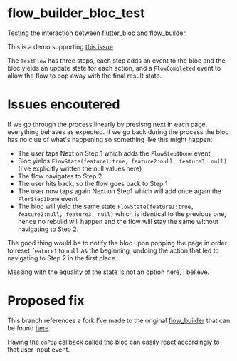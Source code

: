 # flow_builder_bloc_test

Testing the interaction between [flutter_bloc](https://pub.dev/packages/flutter_bloc) and [flow_builder](https://pub.dev/packages/flow_builder).

This is a demo supporting [this issue](https://github.com/felangel/flow_builder/issues/10)


The `TestFlow` has three steps, each step adds an event to the bloc and the bloc yields an update state for each action, and a `FlowCompleted` event to allow the flow to pop away with the final result state.

# Issues encoutered
If we go through the process linearly by presisng next in each page, everything behaves as expected.
If we go back during the process the bloc has no clue of what's happening so something like this might happen:

- The user taps Next on Step 1 which adds the `FlowStep1Done` event
- Bloc yields `FlowState(feature1:true, feature2:null, feature3: null)` (I've explicitly written the null values here)
- The flow navigates to Step 2
- The user hits back, so the flow goes back to Step 1
- The user now taps again Next on Step1 which will add once again the `FlorStep1Done` event
- The bloc will yield the same state `FlowState(feature1:true, feature2:null, feature3: null)` which is identical to the previous one, hence no rebuild will happen and the flow will stay the same without navigating to Step 2.

The good thing would be to notify the bloc upon popping the page in order to reset `feature1` to `null` as the beginning, undoing the action that led to navigating to Step 2 in the first place.

Messing with the equality of the state is not an option here, I believe.

# Proposed fix
This branch references a fork I've made to the original [flow_builder](https://pub.dev/packages/flow_builder) that can be found [here](https://github.com/magicleon94/flow_builder/commit/76cc674fb432d38661ee68df62efcc215f122b77).

Having the `onPop` callback called the bloc can easily react accordingly to that user input event.